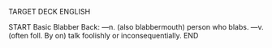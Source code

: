 TARGET DECK
ENGLISH

START
Basic
Blabber
Back: —n. (also blabbermouth) person who blabs. —v. (often foll. By on) talk foolishly or inconsequentially.
END
